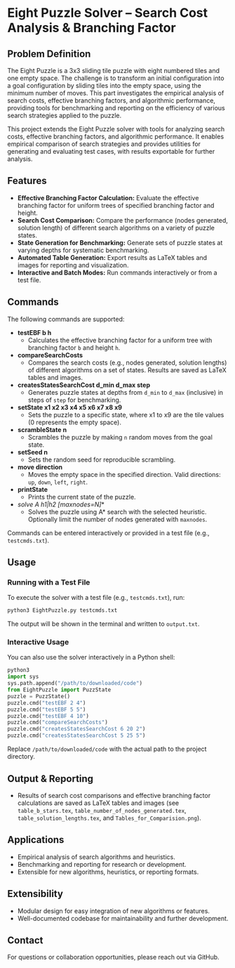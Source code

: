 
# Eight Puzzle Solver – Search Cost Analysis & Branching Factor

## Problem Definition
The Eight Puzzle is a 3x3 sliding tile puzzle with eight numbered tiles and one empty space. The challenge is to transform an initial configuration into a goal configuration by sliding tiles into the empty space, using the minimum number of moves. This part investigates the empirical analysis of search costs, effective branching factors, and algorithmic performance, providing tools for benchmarking and reporting on the efficiency of various search strategies applied to the puzzle.

This project extends the Eight Puzzle solver with tools for analyzing search costs, effective branching factors, and algorithmic performance. It enables empirical comparison of search strategies and provides utilities for generating and evaluating test cases, with results exportable for further analysis.

## Features
- **Effective Branching Factor Calculation:** Evaluate the effective branching factor for uniform trees of specified branching factor and height.
- **Search Cost Comparison:** Compare the performance (nodes generated, solution length) of different search algorithms on a variety of puzzle states.
- **State Generation for Benchmarking:** Generate sets of puzzle states at varying depths for systematic benchmarking.
- **Automated Table Generation:** Export results as LaTeX tables and images for reporting and visualization.
- **Interactive and Batch Modes:** Run commands interactively or from a test file.

## Commands
The following commands are supported:

- **testEBF b h**
  - Calculates the effective branching factor for a uniform tree with branching factor `b` and height `h`.
- **compareSearchCosts**
  - Compares the search costs (e.g., nodes generated, solution lengths) of different algorithms on a set of states. Results are saved as LaTeX tables and images.
- **createsStatesSearchCost d_min d_max step**
  - Generates puzzle states at depths from `d_min` to `d_max` (inclusive) in steps of `step` for benchmarking.
- **setState x1 x2 x3 x4 x5 x6 x7 x8 x9**
  - Sets the puzzle to a specific state, where x1 to x9 are the tile values (0 represents the empty space).
- **scrambleState n**
  - Scrambles the puzzle by making `n` random moves from the goal state.
- **setSeed n**
  - Sets the random seed for reproducible scrambling.
- **move direction**
  - Moves the empty space in the specified direction. Valid directions: `up`, `down`, `left`, `right`.
- **printState**
  - Prints the current state of the puzzle.
- **solve A* h1|h2 [maxnodes=N]**
  - Solves the puzzle using A* search with the selected heuristic. Optionally limit the number of nodes generated with `maxnodes`.

Commands can be entered interactively or provided in a test file (e.g., `testcmds.txt`).

## Usage

### Running with a Test File
To execute the solver with a test file (e.g., `testcmds.txt`), run:

```bash
python3 EightPuzzle.py testcmds.txt
```

The output will be shown in the terminal and written to `output.txt`.

### Interactive Usage
You can also use the solver interactively in a Python shell:

```python
python3
import sys
sys.path.append("/path/to/downloaded/code")
from EightPuzzle import PuzzState
puzzle = PuzzState()
puzzle.cmd("testEBF 2 4")
puzzle.cmd("testEBF 5 5")
puzzle.cmd("testEBF 4 10")
puzzle.cmd("compareSearchCosts")
puzzle.cmd("createsStatesSearchCost 6 20 2")
puzzle.cmd("createsStatesSearchCost 5 25 5")
```

Replace `/path/to/downloaded/code` with the actual path to the project directory.

## Output & Reporting
- Results of search cost comparisons and effective branching factor calculations are saved as LaTeX tables and images (see `table_b_stars.tex`, `table_number_of_nodes_generated.tex`, `table_solution_lengths.tex`, and `Tables_for_Comparision.png`).

## Applications
- Empirical analysis of search algorithms and heuristics.
- Benchmarking and reporting for research or development.
- Extensible for new algorithms, heuristics, or reporting formats.

## Extensibility
- Modular design for easy integration of new algorithms or features.
- Well-documented codebase for maintainability and further development.

## Contact
For questions or collaboration opportunities, please reach out via GitHub.

